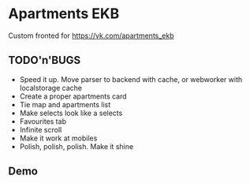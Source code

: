 # Apartments EKB
Custom fronted for https://vk.com/apartments_ekb

## TODO'n'BUGS
* Speed it up. Move parser to backend with cache, or webworker with localstorage cache
* Create a proper apartments card
* Tie map and apartments list
* Make selects look like a selects
* Favourites tab
* Infinite scroll
* Make it work at mobiles
* Polish, polish, polish. Make it shine

## Demo
